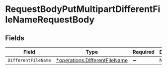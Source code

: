 # RequestBodyPutMultipartDifferentFileNameRequestBody


## Fields

| Field                                                                                | Type                                                                                 | Required                                                                             | Description                                                                          |
| ------------------------------------------------------------------------------------ | ------------------------------------------------------------------------------------ | ------------------------------------------------------------------------------------ | ------------------------------------------------------------------------------------ |
| `DifferentFileName`                                                                  | [*operations.DifferentFileName](../../../pkg/models/operations/differentfilename.md) | :heavy_minus_sign:                                                                   | N/A                                                                                  |